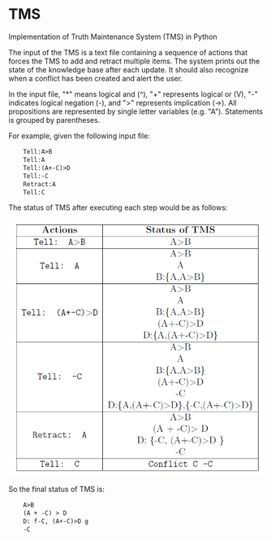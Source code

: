# TMS
Implementation of Truth Maintenance System (TMS)  in Python

The input of the TMS is a text file containing a sequence of actions that forces the TMS to add and retract multiple items. The system prints out the state of the knowledge base after each update. It should also recognize when a conflict has been created and alert the user.

In the input file, "*" means logical and (^), "+" represents logical or (V), "-" indicates logical negation (-), and ">" represents implication (->). All propositions are represented by single letter variables (e.g. "A"). Statements is grouped by parentheses.

For example, given the following input file:

        Tell:A>B
        Tell:A
        Tell:(A+-C)>D
        Tell:-C
        Retract:A
        Tell:C
        
The status of TMS after executing each step would be as follows:       

![TMS](https://github.com/ragarwa7/TMS/blob/master/resource/Snap1.PNG)

So the final status of TMS is:

        A>B
        (A + -C) > D
        D: f-C, (A+-C)>D g
        -C
